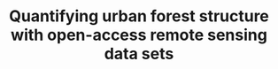 ---
title: "Quantifying urban forest structure with open-access remote sensing data sets"
collection: publications
citation: '<b> Baines O., </b> Wilkes P., Disney M. (2020). "Quantifying urban forest structure with open-access remote sensing data sets" <i>Urban Forestry & Urban Greening</i>. 50(126653).'
---